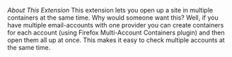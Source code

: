 *About This Extension*
This extension lets you open up a site in multiple containers at the same time. Why would someone want this? Well, if you have multiple email-accounts with one provider you can create containers for each account (using Firefox Multi-Account Containers plugin) and then open them all up at once. This makes it easy to check multiple accounts at the same time.



